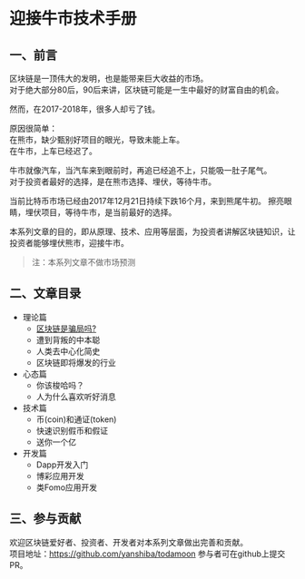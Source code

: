 # 迎接牛市技术手册

## 一、前言
区块链是一顶伟大的发明，也是能带来巨大收益的市场。  
对于绝大部分80后，90后来讲，区块链可能是一生中最好的财富自由的机会。  

然而，在2017-2018年，很多人却亏了钱。  

原因很简单：  
在熊市，缺少甄别好项目的眼光，导致未能上车。  
在牛市，上车已经迟了。  

牛市就像汽车，当汽车来到眼前时，再追已经追不上，只能吸一肚子尾气。  
对于投资者最好的选择，是在熊市选择、埋伏，等待牛市。  

当前比特币市场已经由2017年12月21日持续下跌16个月，来到熊尾牛初。 
擦亮眼睛，埋伏项目，等待牛市，是当前最好的选择。

本系列文章的目的，即从原理、技术、应用等层面，为投资者讲解区块链知识，让投资者能够埋伏熊市，迎接牛市。

> 注：本系列文章不做市场预测

## 二、文章目录
+ 理论篇
  - [ 区块链是骗局吗?](./区块链是骗局吗.md)
  - 遭到背叛的中本聪
  - 人类去中心化简史
  - 区块链即将爆发的行业
+ 心态篇
  - 你该梭哈吗？
  - 人为什么喜欢听好消息
+ 技术篇
  - 币(coin)和通证(token)
  - 快速识别假币和假证
  - 送你一个亿
+ 开发篇
  - Dapp开发入门
  - 博彩应用开发
  - 类Fomo应用开发

## 三、参与贡献

欢迎区块链爱好者、投资者、开发者对本系列文章做出完善和贡献。  
项目地址：https://github.com/yanshiba/todamoon
参与者可在github上提交PR。
